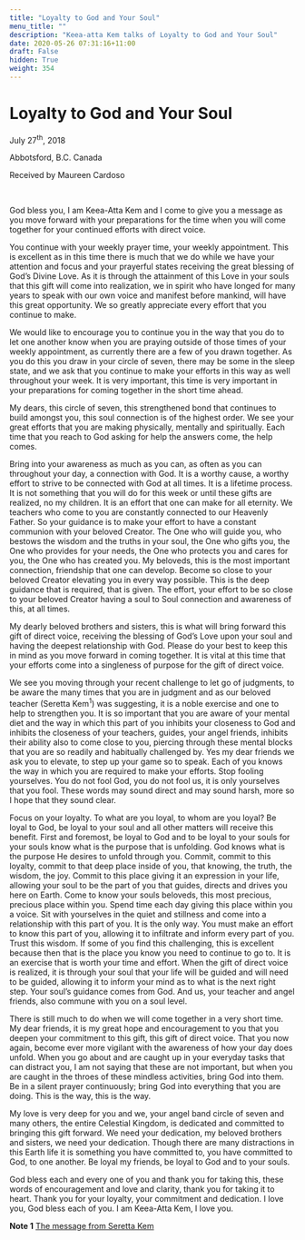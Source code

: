```yaml
---
title: "Loyalty to God and Your Soul"
menu_title: ""
description: "Keea-atta Kem talks of Loyalty to God and Your Soul"
date: 2020-05-26 07:31:16+11:00
draft: False
hidden: True
weight: 354
---
```

# Loyalty to God and Your Soul

July 27<sup>th</sup>, 2018

Abbotsford, B.C. Canada 

Received by Maureen Cardoso

 

God bless you, I am Keea-Atta Kem and I come to give you a message as you move forward with your preparations for the time when you will come together for your continued efforts with direct voice.  

You continue with your weekly prayer time, your weekly appointment. This is excellent as in this time there is much that we do while we have your attention and focus and your prayerful states receiving the great blessing of God’s Divine Love. As it is through the attainment of this Love in your souls that this gift will come into realization, we in spirit who have longed for many years to speak with our own voice and manifest before mankind, will have this great opportunity. We so greatly appreciate every effort that you continue to make.

We would like to encourage you to continue you in the way that you do to let one another know when you are praying outside of those times of your weekly appointment, as currently there are a few of you drawn together. As you do this you draw in your circle of seven, there may be some in the sleep state, and we ask that you continue to make your efforts in this way as well throughout your week. It is very important, this time is very important in your preparations for coming together in the short time ahead.

My dears, this circle of seven, this strengthened bond that continues to build amongst you, this soul connection is of the highest order. We see your great efforts that you are making physically, mentally and spiritually. Each time that you reach to God asking for help the answers come, the help comes.  

Bring into your awareness as much as you can, as often as you can throughout your day, a connection with God. It is a worthy cause, a worthy effort to strive to be connected with God at all times. It is a lifetime process. It is not something that you will do for this week or until these gifts are realized, no my children. It is an effort that one can make for all eternity. We teachers who come to you are constantly connected to our Heavenly Father. So your guidance is to make your effort to have a constant communion with your beloved Creator. The One who will guide you, who bestows the wisdom and the truths in your soul, the One who gifts you, the One who provides for your needs, the One who protects you and cares for you, the One who has created you. My beloveds, this is the most important connection, friendship that one can develop. Become so close to your beloved Creator elevating you in every way possible. This is the deep guidance that is required, that is given. The effort, your effort to be so close to your beloved Creator having a soul to Soul connection and awareness of this, at all times.

My dearly beloved brothers and sisters, this is what will bring forward this gift of direct voice, receiving the blessing of God’s Love upon your soul and having the deepest relationship with God.  Please do your best to keep this in mind as you move forward in coming together. It is vital at this time that your efforts come into a singleness of purpose for the gift of direct voice.  

We see you moving through your recent challenge to let go of judgments, to be aware the many times that you are in judgment and as our beloved teacher (Seretta Kem<sup>1</sup>) was suggesting, it is a noble exercise and one to help to strengthen you. It is so important that you are aware of your mental diet and the way in which this part of you inhibits your closeness to God and inhibits the closeness of your teachers, guides, your angel friends, inhibits their ability also to come close to you, piercing through these mental blocks that you are so readily and habitually challenged by. Yes my dear friends we ask you to elevate, to step up your game so to speak. Each of you knows the way in which you are required to make your efforts. Stop fooling yourselves. You do not fool God, you do not fool us, it is only yourselves that you fool. These words may sound direct and may sound harsh, more so I hope that they sound clear.  

Focus on your loyalty. To what are you loyal, to whom are you loyal? Be loyal to God, be loyal to your soul and all other matters will receive this benefit. First and foremost, be loyal to God and to be loyal to your souls for your souls know what is the purpose that is unfolding. God knows what is the purpose He desires to unfold through you. Commit, commit to this loyalty, commit to that deep place inside of you, that knowing, the truth, the wisdom, the joy. Commit to this place giving it an expression in your life, allowing your soul to be the part of you that guides, directs and drives you here on Earth. Come to know your souls beloveds, this most precious, precious place within you. Spend time each day giving this place within you a voice. Sit with yourselves in the quiet and stillness and come into a relationship with this part of you. It is the only way. You must make an effort to know this part of you, allowing it to infiltrate and inform every part of you. Trust this wisdom. If some of you find this challenging, this is excellent because then that is the place you know you need to continue to go to. It is an exercise that is worth your time and effort. When the gift of direct voice is realized, it is through your soul that your life will be guided and will need to be guided, allowing it to inform your mind as to what is the next right step. Your soul’s guidance comes from God. And us, your teacher and angel friends, also commune with you on a soul level.

There is still much to do when we will come together in a very short time. My dear friends, it is my great hope and encouragement to you that you deepen your commitment to this gift, this gift of direct voice. That you now again, become ever more vigilant with the awareness of how your day does unfold. When you go about and are caught up in your everyday tasks that can distract you, I am not saying that these are not important, but when you are caught in the throes of these mindless activities, bring God into them. Be in a silent prayer continuously; bring God into everything that you are doing. This is the way, this is the way.

My love is very deep for you and we, your angel band circle of seven and many others, the entire Celestial Kingdom, is dedicated and committed to bringing this gift forward.  We need your dedication, my beloved brothers and sisters, we need your dedication.  Though there are many distractions in this Earth life it is something you have committed to, you have committed to God, to one another.  Be loyal my friends, be loyal to God and to your souls.

God bless each and every one of you and thank you for taking this, these words of encouragement and love and clarity, thank you for taking it to heart. Thank you for your loyalty, your commitment and dedication. I love you, God bless each of you. I am Keea-Atta Kem, I love you.

**Note 1** [The message from Seretta Kem](/contemporary-messages/messages-sorted-year/messages-2018/release-mind-patterns-af-22-july-2018/)